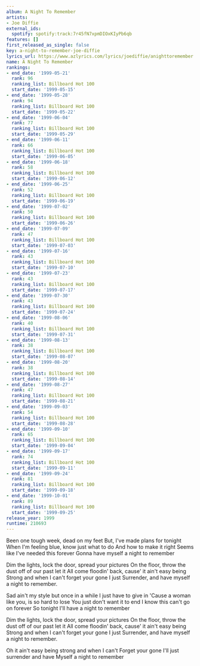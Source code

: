 ```yaml
---
album: A Night To Remember
artists:
- Joe Diffie
external_ids:
  spotify: spotify:track:7r45fN7xpmDIOxKIyPb6qb
features: []
first_released_as_single: false
key: a-night-to-remember-joe-diffie
lyrics_url: https://www.azlyrics.com/lyrics/joediffie/anighttoremember.html
name: A Night To Remember
rankings:
- end_date: '1999-05-21'
  rank: 96
  ranking_list: Billboard Hot 100
  start_date: '1999-05-15'
- end_date: '1999-05-28'
  rank: 94
  ranking_list: Billboard Hot 100
  start_date: '1999-05-22'
- end_date: '1999-06-04'
  rank: 77
  ranking_list: Billboard Hot 100
  start_date: '1999-05-29'
- end_date: '1999-06-11'
  rank: 66
  ranking_list: Billboard Hot 100
  start_date: '1999-06-05'
- end_date: '1999-06-18'
  rank: 58
  ranking_list: Billboard Hot 100
  start_date: '1999-06-12'
- end_date: '1999-06-25'
  rank: 52
  ranking_list: Billboard Hot 100
  start_date: '1999-06-19'
- end_date: '1999-07-02'
  rank: 50
  ranking_list: Billboard Hot 100
  start_date: '1999-06-26'
- end_date: '1999-07-09'
  rank: 47
  ranking_list: Billboard Hot 100
  start_date: '1999-07-03'
- end_date: '1999-07-16'
  rank: 43
  ranking_list: Billboard Hot 100
  start_date: '1999-07-10'
- end_date: '1999-07-23'
  rank: 43
  ranking_list: Billboard Hot 100
  start_date: '1999-07-17'
- end_date: '1999-07-30'
  rank: 43
  ranking_list: Billboard Hot 100
  start_date: '1999-07-24'
- end_date: '1999-08-06'
  rank: 40
  ranking_list: Billboard Hot 100
  start_date: '1999-07-31'
- end_date: '1999-08-13'
  rank: 38
  ranking_list: Billboard Hot 100
  start_date: '1999-08-07'
- end_date: '1999-08-20'
  rank: 38
  ranking_list: Billboard Hot 100
  start_date: '1999-08-14'
- end_date: '1999-08-27'
  rank: 47
  ranking_list: Billboard Hot 100
  start_date: '1999-08-21'
- end_date: '1999-09-03'
  rank: 54
  ranking_list: Billboard Hot 100
  start_date: '1999-08-28'
- end_date: '1999-09-10'
  rank: 65
  ranking_list: Billboard Hot 100
  start_date: '1999-09-04'
- end_date: '1999-09-17'
  rank: 74
  ranking_list: Billboard Hot 100
  start_date: '1999-09-11'
- end_date: '1999-09-24'
  rank: 81
  ranking_list: Billboard Hot 100
  start_date: '1999-09-18'
- end_date: '1999-10-01'
  rank: 89
  ranking_list: Billboard Hot 100
  start_date: '1999-09-25'
release_year: 1999
runtime: 210693
---
```

Been one tough week, dead on my feet
But, I've made plans for tonight
When I'm feeling blue, know just what to do
And how to make it right
Seems like I've needed this forever
Gonna have myself a night to remember

Dim the lights, lock the door, spread your pictures
On the floor, throw the dust off of our past let it
All come floodin' back, cause' it ain't easy being 
Strong and when I can't forget your gone I just 
Surrender, and have myself a night to remember.

Sad ain't my style but once in a while 
I just have to give in
'Cause a woman like you, is so hard to lose
You just don't want it to end
I know this can't go on forever 
So tonight I'll have a night to remember

Dim the lights, lock the door, spread your pictures
On the floor, throw the dust off of our past let it
All come floodin' back, cause' it ain't easy being 
Strong and when I can't forget your gone I just 
Surrender, and have myself a night to remember.

Oh it ain't easy being strong and when I can't 
Forget your gone I'll just surrender and have
Myself a night to remember
